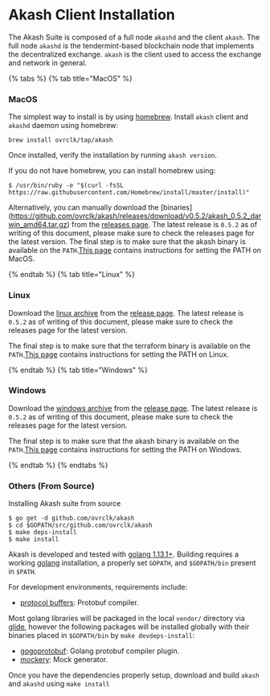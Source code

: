 # Akash Client Installation

The Akash Suite is composed of a full node `akashd` and the client `akash`. The full node `akashd` is the tendermint-based blockchain node that implements the decentralized exchange. `akash` is the client used to access the exchange and network in general.

{% tabs %} {% tab title="MacOS" %}

### MacOS

The simplest way to install is by using [homebrew](https://brew.sh). Install `akash` client and `akashd` daemon using homebrew:

```shell
brew install ovrclk/tap/akash
```

Once installed, verify the installation by running `akash version`.

If you do not have homebrew, you can install homebrew using:

```text
$ /usr/bin/ruby -e "$(curl -fsSL https://raw.githubusercontent.com/Homebrew/install/master/install)"
```

Alternatively, you can manually download the [binaries] (https://github.com/ovrclk/akash/releases/download/v0.5.2/akash_0.5.2_darwin_amd64.tar.gz) from the [releases page](https://github.com/ovrclk/akash/releases). The latest release is `0.5.2` as of writing of this document, please make sure to check the releases page for the latest version. The final step is to make sure that the akash binary is available on the `PATH`.[This page](https://stackoverflow.com/questions/14637979/how-to-permanently-set-path-on-linux-unix) contains instructions for setting the PATH on MacOS.

{% endtab %} {% tab title="Linux" %}

### Linux

Download the [linux archive](https://github.com/ovrclk/akash/releases/download/v0.5.2/akash_0.5.2_linux_amd64.tar.gz) from the [release page](https://github.com/ovrclk/akash/releases). The latest release is `0.5.2` as of writing of this document, please make sure to check the releases page for the latest version.

The final step is to make sure that the terraform binary is available on the `PATH`.[This page](https://stackoverflow.com/questions/14637979/how-to-permanently-set-path-on-linux-unix) contains instructions for setting the PATH on Linux.

{% endtab %} {% tab title="Windows" %}

### Windows

Download the [windows archive](https://github.com/ovrclk/akash/releases/download/v0.5.2/akash_0.5.2_windows_amd64.tar.gz) from the [release page](https://github.com/ovrclk/akash/releases). The latest release is `0.5.2` as of writing of this document, please make sure to check the releases page for the latest version.

The final step is to make sure that the akash binary is available on the `PATH`.[This page](https://stackoverflow.com/questions/1618280/where-can-i-set-path-to-make-exe-on-windows) contains instructions for setting the PATH on Windows.

{% endtab %} {% endtabs %}

### Others \(From Source\)

Installing Akash suite from source

```shell
$ go get -d github.com/ovrclk/akash
$ cd $GOPATH/src/github.com/ovrclk/akash
$ make deps-install
$ make install
```

Akash is developed and tested with [golang 1.13.1+](https://golang.org/). Building requires a working [golang](https://golang.org/) installation, a properly set `GOPATH`, and `$GOPATH/bin` present in `$PATH`.

For development environments, requirements include:

* [protocol buffers](https://developers.google.com/protocol-buffers/): Protobuf compiler.

Most golang libraries will be packaged in the local `vendor/` directory via [glide](https://github.com/Masterminds/glide), however the following packages will be installed globally with their binaries placed in `$GOPATH/bin` by `make devdeps-install`:

* [gogoprotobuf](https://github.com/gogo/protobuf): Golang protobuf compiler plugin.
* [mockery](https://github.com/vektra/mockery): Mock generator.

Once you have the dependencies properly setup, download and build `akash` and `akashd` using `make install`

